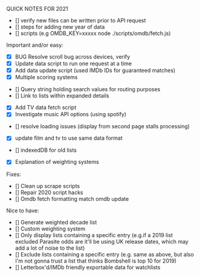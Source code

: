 QUICK NOTES FOR 2021
- [] verify new files can be written prior to API request
- [] steps for adding new year of data
- [] scripts (e.g OMDB_KEY=xxxxx node ./scripts/omdb/fetch.js)

Important and/or easy:
- [x] BUG Resolve scroll bug across devices, verify
- [x] Update data script to run one request at a time
- [x] Add data update script (used IMDb IDs for guaranteed matches)
- [x] Multiple scoring systems
- [] Query string holding search values for routing purposes
- [] Link to lists within expanded details
- [x] Add TV data fetch script
- [x] Investigate music API options (using spotify)
- [] resolve loading issues (display from second page stalls processing)
- [x] update film and tv to use same data format
- [] indexedDB for old lists
- [x] Explanation of weighting systems

Fixes:
- [] Clean up scrape scripts
- [] Repair 2020 script hacks
- [] Omdb fetch formatting match omdb update

Nice to have:
- [] Generate weighted decade list 
- [] Custom weighting system
- [] Only display lists containing a specific entry (e.g.if a 2019 list excluded Parasite odds are it'll be using UK release dates, which may add a lot of noise to the list)
- [] Exclude lists containing a specific entry (e.g. same as above, but also I'm not gonna trust a list that thinks Bombshell is top 10 for 2019)
- [] Letterbox'd/IMDb friendly exportable data for watchlists
